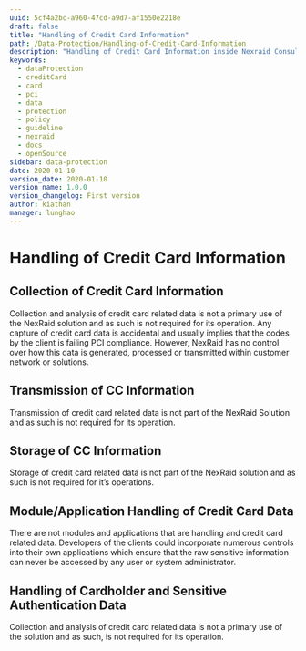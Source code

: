 ```yaml
---
uuid: 5cf4a2bc-a960-47cd-a9d7-af1550e2218e
draft: false
title: "Handling of Credit Card Information"
path: /Data-Protection/Handling-of-Credit-Card-Information
description: "Handling of Credit Card Information inside Nexraid Consulting"
keywords: 
  - dataProtection
  - creditCard
  - card
  - pci
  - data
  - protection
  - policy
  - guideline
  - nexraid
  - docs
  - openSource
sidebar: data-protection
date: 2020-01-10
version_date: 2020-01-10
version_name: 1.0.0
version_changelog: First version
author: kiathan
manager: lunghao
---
```


# Handling of Credit Card Information
## Collection of Credit Card Information
Collection and analysis of credit card related data is not a primary use of the NexRaid solution and as such is not required for its operation. Any capture of credit card data is accidental and usually implies that the codes by the client is failing PCI compliance. However, NexRaid has no control over how this data is generated, processed or transmitted within customer network or solutions.


## Transmission of CC Information
Transmission of credit card related data is not part of the NexRaid Solution and as such is not required for its operation.

## Storage of CC Information
Storage of credit card related data is not part of the NexRaid solution and as such is not required for it’s operations. 


## Module/Application Handling of Credit Card Data
There are not modules and applications that are handling and credit card related data. Developers of the clients could incorporate numerous controls into their own applications which ensure that the raw sensitive information can never be accessed by any user or system administrator.


## Handling of Cardholder and Sensitive Authentication Data
Collection and analysis of credit card related data is not a primary use of the solution and as such, is not required for its operation. 
